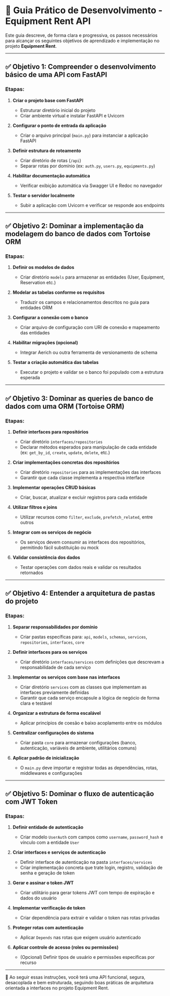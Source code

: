 # 📘 Guia Prático de Desenvolvimento - Equipment Rent API

Este guia descreve, de forma clara e progressiva, os passos necessários para alcançar os seguintes objetivos de aprendizado e implementação no projeto **Equipment Rent**.

---

## ✅ Objetivo 1: Compreender o desenvolvimento básico de uma API com FastAPI

### Etapas:

1. **Criar o projeto base com FastAPI**
   - Estruturar diretório inicial do projeto
   - Criar ambiente virtual e instalar FastAPI e Uvicorn

2. **Configurar o ponto de entrada da aplicação**
   - Criar o arquivo principal (`main.py`) para instanciar a aplicação FastAPI

3. **Definir estrutura de roteamento**
   - Criar diretório de rotas (`/api`)
   - Separar rotas por domínio (ex: `auth.py`, `users.py`, `equipments.py`)

4. **Habilitar documentação automática**
   - Verificar exibição automática via Swagger UI e Redoc no navegador

5. **Testar o servidor localmente**
   - Subir a aplicação com Uvicorn e verificar se responde aos endpoints

---

## ✅ Objetivo 2: Dominar a implementação da modelagem do banco de dados com Tortoise ORM

### Etapas:

1. **Definir os modelos de dados**
   - Criar diretório `models` para armazenar as entidades (User, Equipment, Reservation etc.)

2. **Modelar as tabelas conforme os requisitos**
   - Traduzir os campos e relacionamentos descritos no guia para entidades ORM

3. **Configurar a conexão com o banco**
   - Criar arquivo de configuração com URI de conexão e mapeamento das entidades

4. **Habilitar migrações (opcional)**
   - Integrar Aerich ou outra ferramenta de versionamento de schema

5. **Testar a criação automática das tabelas**
   - Executar o projeto e validar se o banco foi populado com a estrutura esperada

---

## ✅ Objetivo 3: Dominar as queries de banco de dados com uma ORM (Tortoise ORM)

### Etapas:

1. **Definir interfaces para repositórios**
   - Criar diretório `interfaces/repositories`
   - Declarar métodos esperados para manipulação de cada entidade (ex: `get_by_id`, `create`, `update`, `delete`, etc.)

2. **Criar implementações concretas dos repositórios**
   - Criar diretório `repositories` para as implementações das interfaces
   - Garantir que cada classe implementa a respectiva interface

3. **Implementar operações CRUD básicas**
   - Criar, buscar, atualizar e excluir registros para cada entidade

4. **Utilizar filtros e joins**
   - Utilizar recursos como `filter`, `exclude`, `prefetch_related`, entre outros

5. **Integrar com os serviços de negócio**
   - Os serviços devem consumir as interfaces dos repositórios, permitindo fácil substituição ou mock

6. **Validar consistência dos dados**
   - Testar operações com dados reais e validar os resultados retornados

---

## ✅ Objetivo 4: Entender a arquitetura de pastas do projeto

### Etapas:

1. **Separar responsabilidades por domínio**
   - Criar pastas específicas para: `api`, `models`, `schemas`, `services`, `repositories`, `interfaces`, `core`

2. **Definir interfaces para os serviços**
   - Criar diretório `interfaces/services` com definições que descrevam a responsabilidade de cada serviço

3. **Implementar os serviços com base nas interfaces**
   - Criar diretório `services` com as classes que implementam as interfaces previamente definidas
   - Garantir que cada serviço encapsule a lógica de negócio de forma clara e testável

4. **Organizar a estrutura de forma escalável**
   - Aplicar princípios de coesão e baixo acoplamento entre os módulos

5. **Centralizar configurações do sistema**
   - Criar pasta `core` para armazenar configurações (banco, autenticação, variáveis de ambiente, utilitários comuns)

6. **Aplicar padrão de inicialização**
   - O `main.py` deve importar e registrar todas as dependências, rotas, middlewares e configurações

---

## ✅ Objetivo 5: Dominar o fluxo de autenticação com JWT Token

### Etapas:

1. **Definir entidade de autenticação**
   - Criar modelo `UserAuth` com campos como `username`, `password_hash` e vínculo com a entidade `User`

2. **Criar interfaces e serviços de autenticação**
   - Definir interface de autenticação na pasta `interfaces/services`
   - Criar implementação concreta que trate login, registro, validação de senha e geração de token

3. **Gerar e assinar o token JWT**
   - Criar utilitário para gerar tokens JWT com tempo de expiração e dados do usuário

4. **Implementar verificação de token**
   - Criar dependência para extrair e validar o token nas rotas privadas

5. **Proteger rotas com autenticação**
   - Aplicar `Depends` nas rotas que exigem usuário autenticado

6. **Aplicar controle de acesso (roles ou permissões)**
   - (Opcional) Definir tipos de usuário e permissões específicas por recurso

---

📌 Ao seguir essas instruções, você terá uma API funcional, segura, desacoplada e bem estruturada, seguindo boas práticas de arquitetura orientada a interfaces no projeto Equipment Rent.
